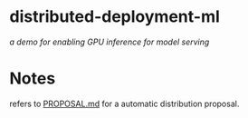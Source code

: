 # distributed-deployment-ml
_a demo for enabling GPU inference for model serving_

# Notes

refers to [PROPOSAL.md](./PROPOSAL.md) for a automatic distribution proposal.